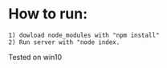 # How to run:
    1) dowload node_modules with "npm install"
    2) Run server with "node index.

Tested on win10
